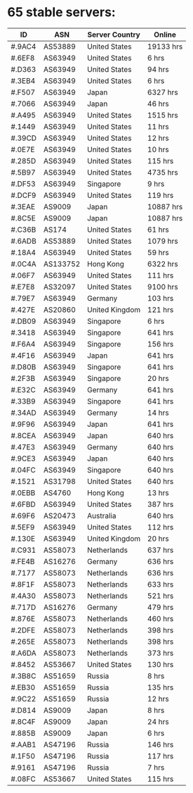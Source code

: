 # 65 stable servers:

| ID | ASN | Server Country | Online |
| ------ | ------ | ------ | ------ |
| #.9AC4 | AS53889 | United States | 19133 hrs |
| #.6EF8 | AS63949 | United States | 6 hrs |
| #.D363 | AS63949 | United States | 94 hrs |
| #.3EB4 | AS63949 | United States | 6 hrs |
| #.F507 | AS63949 | Japan | 6327 hrs |
| #.7066 | AS63949 | Japan | 46 hrs |
| #.A495 | AS63949 | United States | 1515 hrs |
| #.1449 | AS63949 | United States | 11 hrs |
| #.39CD | AS63949 | United States | 12 hrs |
| #.0E7E | AS63949 | United States | 10 hrs |
| #.285D | AS63949 | United States | 115 hrs |
| #.5B97 | AS63949 | United States | 4735 hrs |
| #.DF53 | AS63949 | Singapore | 9 hrs |
| #.DCF9 | AS63949 | United States | 119 hrs |
| #.3EAE | AS9009 | Japan | 10887 hrs |
| #.8C5E | AS9009 | Japan | 10887 hrs |
| #.C36B | AS174 | United States | 61 hrs |
| #.6ADB | AS53889 | United States | 1079 hrs |
| #.18A4 | AS63949 | United States | 59 hrs |
| #.0C4A | AS133752 | Hong Kong | 6322 hrs |
| #.06F7 | AS63949 | United States | 111 hrs |
| #.E7E8 | AS32097 | United States | 9100 hrs |
| #.79E7 | AS63949 | Germany | 103 hrs |
| #.427E | AS20860 | United Kingdom | 121 hrs |
| #.DB09 | AS63949 | Singapore | 6 hrs |
| #.3418 | AS63949 | Singapore | 641 hrs |
| #.F6A4 | AS63949 | Singapore | 156 hrs |
| #.4F16 | AS63949 | Japan | 641 hrs |
| #.D80B | AS63949 | Singapore | 641 hrs |
| #.2F3B | AS63949 | Singapore | 20 hrs |
| #.E32C | AS63949 | Germany | 641 hrs |
| #.33B9 | AS63949 | Singapore | 641 hrs |
| #.34AD | AS63949 | Germany | 14 hrs |
| #.9F96 | AS63949 | Japan | 641 hrs |
| #.8CEA | AS63949 | Japan | 640 hrs |
| #.47E3 | AS63949 | Germany | 640 hrs |
| #.9CE3 | AS63949 | Japan | 640 hrs |
| #.04FC | AS63949 | Singapore | 640 hrs |
| #.1521 | AS31798 | United States | 640 hrs |
| #.0EBB | AS4760 | Hong Kong | 13 hrs |
| #.6FBD | AS63949 | United States | 387 hrs |
| #.69F6 | AS20473 | Australia | 640 hrs |
| #.5EF9 | AS63949 | United States | 112 hrs |
| #.130E | AS63949 | United Kingdom | 20 hrs |
| #.C931 | AS58073 | Netherlands | 637 hrs |
| #.FE4B | AS16276 | Germany | 636 hrs |
| #.7177 | AS58073 | Netherlands | 636 hrs |
| #.8F1F | AS58073 | Netherlands | 633 hrs |
| #.4A30 | AS58073 | Netherlands | 521 hrs |
| #.717D | AS16276 | Germany | 479 hrs |
| #.876E | AS58073 | Netherlands | 460 hrs |
| #.2DFE | AS58073 | Netherlands | 398 hrs |
| #.265E | AS58073 | Netherlands | 398 hrs |
| #.A6DA | AS58073 | Netherlands | 373 hrs |
| #.8452 | AS53667 | United States | 130 hrs |
| #.3B8C | AS51659 | Russia | 8 hrs |
| #.EB30 | AS51659 | Russia | 135 hrs |
| #.9C22 | AS51659 | Russia | 12 hrs |
| #.D814 | AS9009 | Japan | 8 hrs |
| #.8C4F | AS9009 | Japan | 24 hrs |
| #.885B | AS9009 | Japan | 6 hrs |
| #.AAB1 | AS47196 | Russia | 146 hrs |
| #.1F50 | AS47196 | Russia | 117 hrs |
| #.9161 | AS47196 | Russia | 7 hrs |
| #.08FC | AS53667 | United States | 115 hrs |

